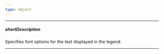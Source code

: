 ```yaml
---
type: object
---
```

---
##### shortDescription
Specifies font options for the text displayed in the legend.

---
